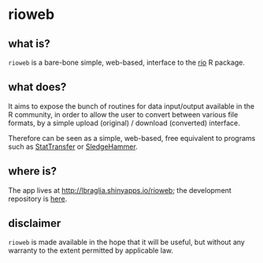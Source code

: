 # rioweb

## what is?

`rioweb` is a bare-bone simple, web-based, interface to the
[rio](http://cran.rstudio.com/web/packages/rio) R package.

## what does?

It aims to expose the bunch of routines for data input/output available in
the R community, in order to allow the user to convert between various file
formats, by a simple upload (original) / download (converted) interface.

Therefore can be seen as a simple, web-based, free equivalent to programs
such as [StatTransfer](http://www.stattransfer.com/) or
[SledgeHammer](http://www.openmetadata.org/site/?page_id=1089).

## where is?

The app lives at http://lbraglia.shinyapps.io/rioweb; the development
repository is [here](http://github.com/lbraglia/rioweb).

## disclaimer

`rioweb` is made available in the hope that it will be useful, but without
any warranty to the extent permitted by applicable law.
